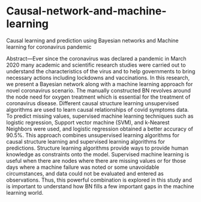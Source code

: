 # Causal-network-and-machine-learning
Causal learning and prediction using Bayesian networks and Machine learning for coronavirus  pandemic


Abstract—Ever since the coronavirus was declared a
pandemic in March 2020 many academic and scientific
research studies were carried out to understand the
characteristics of the virus and to help governments to bring
necessary actions including lockdowns and vaccinations. In this
research, we present a Bayesian network along with a machine
learning approach for novel coronavirus scenario. The
manually constructed BN revolves around the node need for
oxygen treatment which is essential for the treatment of
coronavirus disease. Different causal structure learning
unsupervised algorithms are used to learn causal relationships
of covid symptoms data. To predict missing values, supervised
machine learning techniques such as logistic regression,
Support vector machine (SVM), and k-Nearest Neighbors were
used, and logistic regression obtained a better accuracy of
90.5%. This approach combines unsupervised learning
algorithms for causal structure learning and supervised
learning algorithms for predictions. Structure learning
algorithms provide ways to provide human knowledge as
constraints onto the model. Supervised machine learning is
useful when there are nodes where there are missing values or
for those days where a machine failure was noted or some
unavoidable circumstances, and data could not be evaluated
and entered as observations. Thus, this powerful combination
is explored in this study and is important to understand how
BN fills a few important gaps in the machine learning world.
